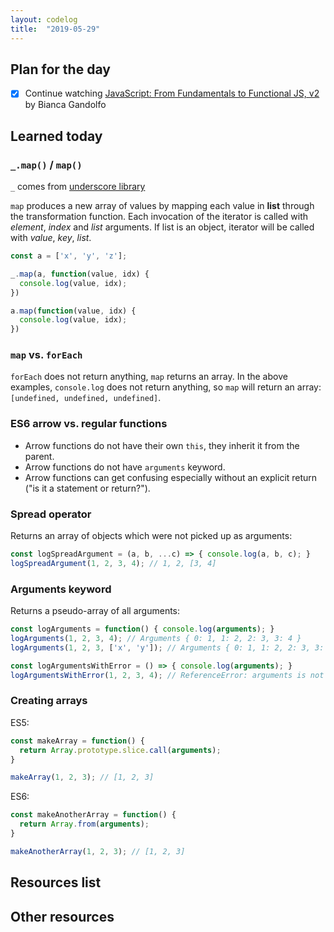 ```yaml
---
layout: codelog
title:  "2019-05-29"
---
```


## Plan for the day

- [x] Continue watching [JavaScript: From Fundamentals to Functional JS, v2](https://frontendmasters.com/courses/js-fundamentals-functional-v2/) by Bianca Gandolfo

## Learned today

### `_.map()` / `map()`

`_` comes from [underscore library](https://underscorejs.org/)

`map` produces a new array of values by mapping each value in **list** through the transformation function. Each invocation of the iterator is called with *element*, *index* and *list* arguments. If list is an object, iterator will be called with *value*, *key*, *list*.

```javascript
const a = ['x', 'y', 'z'];

_.map(a, function(value, idx) {
  console.log(value, idx);
})

a.map(function(value, idx) {
  console.log(value, idx);
})
```

### `map` vs. `forEach`

`forEach` does not return anything, `map` returns an array. In the above examples, `console.log` does not return anything, so `map` will return an array: `[undefined, undefined, undefined]`.

### ES6 arrow vs. regular functions

- Arrow functions do not have their own `this`, they inherit it from the parent.
- Arrow functions do not have `arguments` keyword.
- Arrow functions can get confusing especially without an explicit return ("is it a statement or return?").

### Spread operator

Returns an array of objects which were not picked up as arguments:

```javascript
const logSpreadArgument = (a, b, ...c) => { console.log(a, b, c); }
logSpreadArgument(1, 2, 3, 4); // 1, 2, [3, 4]
```

### Arguments keyword

Returns a pseudo-array of all arguments:

```javascript
const logArguments = function() { console.log(arguments); }
logArguments(1, 2, 3, 4); // Arguments { 0: 1, 1: 2, 2: 3, 3: 4 }
logArguments(1, 2, 3, ['x', 'y']); // Arguments { 0: 1, 1: 2, 2: 3, 3: ['x', 'y'] }
```

```javascript
const logArgumentsWithError = () => { console.log(arguments); }
logArgumentsWithError(1, 2, 3, 4); // ReferenceError: arguments is not defined
```

### Creating arrays

ES5:

```javascript
const makeArray = function() {
  return Array.prototype.slice.call(arguments);
}

makeArray(1, 2, 3); // [1, 2, 3]
```

ES6:

```javascript
const makeAnotherArray = function() {
  return Array.from(arguments);
}

makeAnotherArray(1, 2, 3); // [1, 2, 3]
```

## Resources list

## Other resources